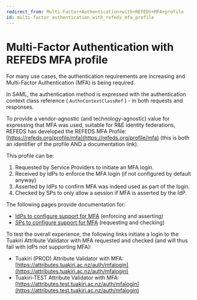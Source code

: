 ```yaml
---
redirect_from: Multi-Factor+Authentication+with+REFEDS+MFA+profile
id: multi-factor_authentication_with_refeds_mfa_profile
---
```

# Multi-Factor Authentication with REFEDS MFA profile

For many use cases, the authentication requirements are increasing and Multi-Factor Authentication (MFA) is being required.

In SAML, the authentication method is expressed with the authentication context class reference ( `AuthnContextClassRef` ) - in both requests and responses.

To provide a vendor-agnostic (and technology-agnostic) value for expressing that MFA was used, suitable for R&E identity federations, REFEDS has developed the REFEDS MFA Profile: [https://refeds.org/profile/mfa](https://refeds.org/profile/mfa) (this is both an identifier of the profile AND a documentation link).

This profile can be:

1.  Requested by Service Providers to initiate an MFA login.
2.  Received by IdPs to enforce the MFA login (if not configured by default anyway)
3.  Asserted by IdPs to confirm MFA was indeed used as part of the login.
4.  Checked by SPs to only allow a session if MFA is asserted by the IdP.

The following pages provide documentation for:

*   [IdPs to configure support for MFA](identity_providers/configuring_refeds_mfa_on_shibboleth_idp) (enforcing and asserting)
*   [SPs to configure support for MFA](service_providers/configuring_refeds_mfa_on_shibboleth_sp) (requesting and checking)

To test the overall experience, the following links initiate a login to the Tuakiri Attribute Validator with MFA requested and checked (and will thus fail with IdPs not supporting MFA):

*   Tuakiri (PROD) Attribute Validator with MFA: [https://attributes.tuakiri.ac.nz/auth/mfalogin](https://attributes.tuakiri.ac.nz/auth/mfalogin)
*   Tuakiri-TEST Attribute Validator with MFA: [https://attributes.test.tuakiri.ac.nz/auth/mfalogin](https://attributes.test.tuakiri.ac.nz/auth/mfalogin)
